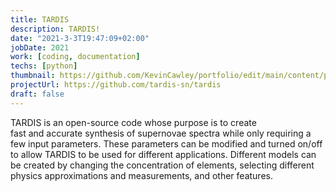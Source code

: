 ```yaml
---
title: TARDIS
description: TARDIS!
date: "2021-3-3T19:47:09+02:00"
jobDate: 2021
work: [coding, documentation]
techs: [python]
thumbnail: https://github.com/KevinCawley/portfolio/edit/main/content/portfolio/tardis/tardis_banner.svg
projectUrl: https://github.com/tardis-sn/tardis
draft: false
---
```


TARDIS is an open-source code whose purpose is to create  
fast and accurate synthesis of supernovae spectra while 
only requiring a few input parameters. These parameters 
can be modified and turned on/off to allow TARDIS to be 
used for different applications. Different models can be 
created by changing the concentration of elements, selecting 
different physics approximations and measurements, and other 
features.
